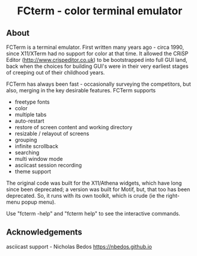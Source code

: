 <h1 align="center">FCterm - color terminal emulator</h1>

## About

FCTerm is a terminal emulator. First written many years ago - circa 1990,
since X11/XTerm had no support for color at that time. It allowed the CRiSP
Editor (http://www.crispeditor.co.uk) to be bootstrapped into full
GUI land, back when the choices for building GUI's were in their very
earliest stages of creeping out of their childhood years.

FCTerm has always been fast - occasionally surveying the competitors,
but also, merging in the key desirable features. FCTerm supports

- freetype fonts
- color
- multiple tabs
- auto-restart
- restore of screen content and working directory
- resizable / relayout of screens
- grouping
- infinite scrollback
- searching
- multi window mode
- asciicast session recording
- theme support

The original code was built for the X11/Athena widgets, which have
long since been deprecated; a version was built for Motif, but, that too
has been deprecated. So, it runs with its own toolkit, which is
crude (ie the right-menu popup menu).

Use "fcterm -help" and "fcterm help" to see the interactive commands.

## Acknowledgements
asciicast support - Nicholas Bedos https://nbedos.github.io

